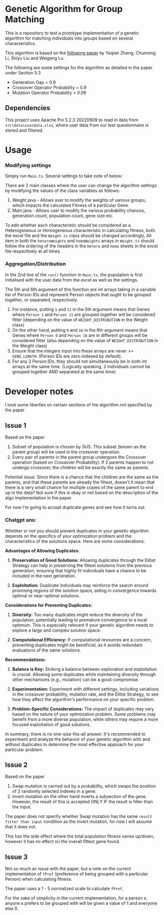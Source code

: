 # Genetic Algorithm for Group Matching

This is a repository to test a prototype implementation of a genetic algorithm for matching individuals into groups based on several characteristics.

This algorithm is based on the [following paper](https://www.sciencedirect.com/science/article/abs/pii/S0950705117304914#sec0013) by Yaqian Zheng, Chunrong Li, Shiyu Liu and Weigang Lu.

The following are some settings for the algorithm as detailed in the paper under Section 5.3

- Generation Gap = 0.9
- Crossover Operator Probability = 0.9
- Mutation Operator Probability = 0.09

## Dependencies

This project uses Apache Poi 5.2.3 20220909 to read in data from `src\data\userdata.xlsx`, where user data from our test questionnaire is stored and filtered.

# Usage

### Modifying settings

Simply run `Main.ts`. Several settings to take note of below:

There are 2 main classes where the user can change the algorithm settings by modifying the values of the class variables as follows:
1. Weight.java - Allows user to modify the weights of various groups, which impacts the calculated Fitness of a particular Gene.
2. Main.java - Allows user to modify the various probability chances, generation count, population count, gene size etc.

To edit whether each characteristic should be considered as a Heterogeneous or Homogeneous characteristic in calculating fitness, both the excel file and the `Weight.ts` class should be changed accordingly.
All item in both the `heteroWeights` and `homoWeights` arrays in `Weight.ts` should follow the ordering of the headers in the `Hetero` and `Homo` sheets in the excel file respectively at all times.


### Aggregation/Distribution

In the 2nd line of the `run()` function in `Main.ts`, the population is first initialised with the user data from the excel as well as the settings.

The 5th and 6th argument of this function are int arrays taking in a variable list of Person IDs and represent Person objects that ought to be grouped together, or separated, respectively.
1. For instance, putting `1` and `11` in the 5th argument means that Genes where `Person 1` and `Person 11` are grouped together will be considered fitter (depending on the value of `WEIGHT_DISTRIBUTION` in the Weight class)
2. On the other hand, putting `0` and `16` in the 6th argument means that Genes where `Person 0` and `Person 16` are in different groups will be considered fitter (also depending on the value of `WEIGHT_DISTRIBUTION` in the Weight class)
3. Ensure that the integers input into these arrays are never >= `GENE_LENGTH`. (Person IDs are zero-indexed by default).
4. For any 2 Person IDs, they should not simultaneously be in both int arrays at the same time. (Logically speaking, 2 individuals cannot be grouped together AND separated at the same time)


# Developer notes

I took some liberties on certain sections of the algorithm not specified by the paper

## Issue 1

Based on the paper

1. Subset of population is chosen by SUS. This subset (known as the parent group) will be used in the crossover operation.
2. Every pair of parents in the parent group undergoes the Crossover operation (based on Crossover Probability). If 2 parents happen to not undergo crossover, the children will be exactly the same as parents.

Potential issue: Since there is a chance that the children are the same as the parents, and that these parents are already the fittest, doesn't it mean that there is a very small chance for multiple copies of the same parent to end up in the data?
Not sure if this is okay or not based on the description of the algo implementation in the paper.

For now I'm going to accept duplicate genes and see how it turns out.

### Chatgpt ans:

Whether or not you should prevent duplicates in your genetic algorithm depends on the specifics of your optimization problem and the characteristics of the solutions space. Here are some considerations:

**Advantages of Allowing Duplicates:**
1. **Preservation of Good Solutions:** Allowing duplicates through the Elitist Strategy can help in preserving the fittest solutions from the previous generation, ensuring that highly fit individuals have a chance to be included in the next generation.

2. **Exploitation:** Duplicate individuals may reinforce the search around promising regions of the solution space, aiding in convergence towards optimal or near-optimal solutions.

**Considerations for Preventing Duplicates:**
1. **Diversity:** Too many duplicates might reduce the diversity of the population, potentially leading to premature convergence to a local optimum. This is especially relevant if your genetic algorithm needs to explore a large and complex solution space.

2. **Computational Efficiency:** If computational resources are a concern, preventing duplicates might be beneficial, as it avoids redundant evaluations of the same solutions.

**Recommendations:**
1. **Balance is Key:** Striking a balance between exploration and exploitation is crucial. Allowing some duplicates while maintaining diversity through other mechanisms (e.g., mutation) can be a good compromise.

2. **Experimentation:** Experiment with different settings, including variations in the crossover probability, mutation rate, and the Elitist Strategy, to see how they affect the algorithm's performance on your specific problem.

3. **Problem-Specific Considerations:** The impact of duplicates may vary based on the nature of your optimization problem. Some problems may benefit from a more diverse population, while others may require a more focused exploitation of good solutions.

In summary, there is no one-size-fits-all answer. It's recommended to experiment and analyze the behavior of your genetic algorithm with and without duplicates to determine the most effective approach for your particular problem.


## Issue 2

Based on the paper

1. Swap mutation is carried out by a probability, which swaps the position of 2 randomly selected indexes in a gene.
2. Invert mutation on the other hand inverts a subsection of the gene. However, the result of this is accepted ONLY IF the result is fitter than the input.

The paper does not specify whether Swap mutation has the same `result fitter than input` condition as the Invert mutation, for now I will assume that it does not.

This has the side effect where the total population fitness varies up/down, however it has no effect on the overall fittest gene found.


## Issue 3

Not so much an issue with the paper, but a note on the current implementation of `fPref` (preference of being grouped with a particular Person) when calculating fitness.

The paper uses a 1 - 5 normalized scale to calculate `fPref`.

For the sake of simplicity in the current implementation, for a person `A`, anyone `A` prefers to be grouped with will be given a value of 1 and everyone else 0.